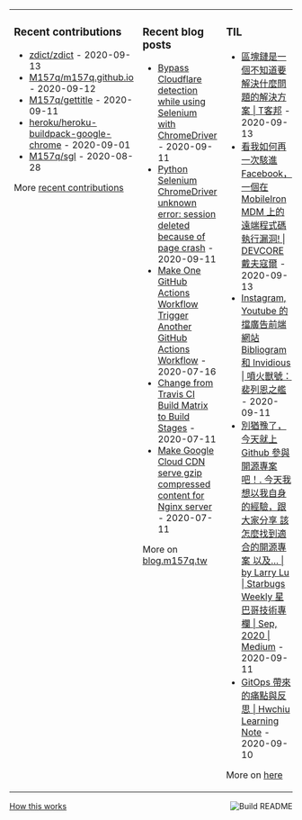 <table><tr><td valign="top">

### Recent contributions
<!-- recent_contributions starts -->
* [zdict/zdict](https://github.com/zdict/zdict) - 2020-09-13
* [M157q/m157q.github.io](https://github.com/M157q/m157q.github.io) - 2020-09-12
* [M157q/gettitle](https://github.com/M157q/gettitle) - 2020-09-11
* [heroku/heroku-buildpack-google-chrome](https://github.com/heroku/heroku-buildpack-google-chrome) - 2020-09-01
* [M157q/sgl](https://github.com/M157q/sgl) - 2020-08-28
<!-- recent_contributions ends -->
More [recent contributions](https://github.com/M157q/M157q/blob/main/recent_contributions.md)
</td><td valign="top">

### Recent blog posts
<!-- blog starts -->
* [Bypass Cloudflare detection while using Selenium with ChromeDriver](https://blog.m157q.tw/posts/2020/09/11/bypass-cloudflare-detection-while-using-selenium-with-chromedriver/) - 2020-09-11
* [Python Selenium ChromeDriver unknown error: session deleted because of page crash](https://blog.m157q.tw/posts/2020/09/11/python-selenium-chromedriver-unknown-error-session-deleted-because-of-page-crash/) - 2020-09-11
* [Make One GitHub Actions Workflow Trigger Another GitHub Actions Workflow](https://blog.m157q.tw/posts/2020/07/16/make-one-github-actions-workflow-trigger-another-github-actions-workflow/) - 2020-07-16
* [Change from Travis CI Build Matrix to Build Stages](https://blog.m157q.tw/posts/2020/07/11/change-from-travis-ci-build-matrix-to-build-stages/) - 2020-07-11
* [Make Google Cloud CDN serve gzip compressed content for Nginx server](https://blog.m157q.tw/posts/2020/07/11/make-google-cloud-cdn-serve-gzip-compressed-content-for-nginx-server/) - 2020-07-11
<!-- blog ends -->
More on [blog.m157q.tw](https://blog.m157q.tw/)
</td><td valign="top">

### TIL
<!-- tils starts -->
* [區塊鏈是一個不知道要解決什麼問題的解決方案 | T客邦](https://github.com/M157q/m157q.github.io/issues/1206) - 2020-09-13
* [看我如何再一次駭進 Facebook，一個在 MobileIron MDM 上的遠端程式碼執行漏洞! | DEVCORE 戴夫寇爾](https://github.com/M157q/m157q.github.io/issues/1205) - 2020-09-13
* [Instagram, Youtube 的擋廣告前端網站 Bibliogram 和 Invidious | 噴火獸號：裴列恩之艦](https://github.com/M157q/m157q.github.io/issues/1204) - 2020-09-11
* [別猶豫了，今天就上 Github 參與開源專案吧！. 今天我想以我自身的經驗，跟大家分享 該怎麼找到適合的開源專案 以及… | by Larry Lu | Starbugs Weekly 星巴哥技術專欄 | Sep, 2020 | Medium](https://github.com/M157q/m157q.github.io/issues/1203) - 2020-09-11
* [GitOps 帶來的痛點與反思 | Hwchiu Learning Note](https://github.com/M157q/m157q.github.io/issues/1199) - 2020-09-10
<!-- tils ends -->
More on [here](https://github.com/M157q/m157q.github.io/issues?q=is%3Aissue+is%3Aopen+sort%3Aupdated-desc)
</td></tr></table>

<a href="https://github.com/M157q/M157q/actions"><img src="https://github.com/M157q/M157q/workflows/Build%20README/badge.svg" align="right" alt="Build README"></a> <a href="https://simonwillison.net/2020/Jul/10/self-updating-profile-readme/">How this works</a>
